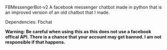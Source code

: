 FBMessengerBot-v2
A facebook messenger chatbot made in python that is an improved version of an old chatbot that I made.

Dependencies:
Fbchat

**Warning: Be careful when using this as this does not use a facebook offical API. There is a chance that your account may get banned. I am not responsible if that happens.**